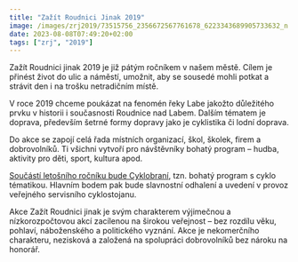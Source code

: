 ```yaml
---
title: "Zažít Roudnici Jinak 2019"
image: /images/zrj2019/73515756_2356672567761678_6223343689905733632_n.jpg
date: 2023-08-08T07:49:20+02:00
tags: ["zrj", "2019"]
---
```


Zažít Roudnici jinak 2019 je již pátým ročníkem v našem městě. Cílem je přinést život do ulic a náměstí, umožnit, aby se sousedé mohli potkat a strávit den i na trošku netradičním místě.

V roce 2019 chceme poukázat na fenomén řeky Labe jakožto důležitého prvku v historii i současnosti Roudnice nad Labem. Dalším tématem je doprava, především šetrné formy dopravy jako je cyklistika či lodní doprava.

Do akce se zapojí celá řada místních organizací, škol, školek, firem a dobrovolníků. Ti všichni vytvoří pro návštěvníky bohatý program – hudba, aktivity pro děti, sport, kultura apod.

[Součástí letošního ročníku bude Cyklobraní](/ostatni/cyklobrani19/), tzn. bohatý program s cyklo tématikou. Hlavním bodem pak bude slavnostní odhalení a uvedení v provoz veřejného servisního cyklostojanu.

Akce Zažít Roudnici jinak je svým charakterem výjimečnou a nízkorozpočtovou akcí zacílenou na širokou veřejnost – bez rozdílu věku, pohlaví, náboženského a politického vyznání. Akce je nekomerčního charakteru, nezisková a založená na spolupráci dobrovolníků bez nároku na honorář.